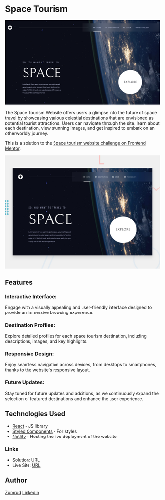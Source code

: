# Space Tourism

![](./screenshot.png)

The Space Tourism Website offers users a glimpse into the future of space travel by showcasing various celestial destinations that are envisioned as potential tourist attractions. Users can navigate through the site, learn about each destination, view stunning images, and get inspired to embark on an otherworldly journey.

This is a solution to the [Space tourism website challenge on Frontend Mentor](https://www.frontendmentor.io/challenges/space-tourism-multipage-website-gRWj1URZ3). 

![Design preview for the Space tourism website coding challenge](./preview.jpg)

## Features
### Interactive Interface: 
  Engage with a visually appealing and user-friendly interface designed to provide an immersive browsing experience.
### Destination Profiles: 
  Explore detailed profiles for each space tourism destination, including descriptions, images, and key highlights.
### Responsive Design: 
  Enjoy seamless navigation across devices, from desktops to smartphones, thanks to the website's responsive layout.
### Future Updates: 
  Stay tuned for future updates and additions, as we continuously expand the selection of featured destinations and enhance the user experience.

## Technologies Used

- [React](https://reactjs.org/) - JS library
- [Styled Components](https://styled-components.com/) - For styles
- [Netlify](https://app.netlify.com/) - Hosting the live deployment of the website

### Links

- Solution: [URL](https://www.frontendmentor.io/solutions/responsive-pages-for-mobile-tablet-and-desktop-screens-B-RnzsOuMx)
- Live Site: [URL](https://space-tourism-by-zumrud.netlify.app/)

## Author

[Zumrud](https://zumrudsportfolio.netlify.app/)
[Linkedin](https://www.linkedin.com/in/zumrud-nerman/)
